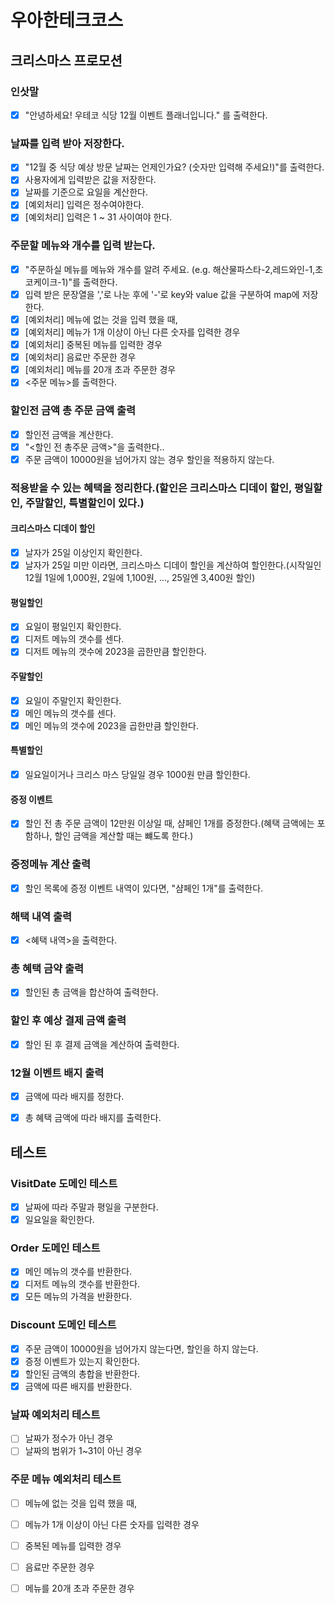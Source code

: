 # 우아한테크코스

## 크리스마스 프로모션

### 인삿말
- [x] "안녕하세요! 우테코 식당 12월 이벤트 플래너입니다." 를 출력한다.

### 날짜를 입력 받아 저장한다.
- [x] "12월 중 식당 예상 방문 날짜는 언제인가요? (숫자만 입력해 주세요!)"를 출력한다.
- [x] 사용자에게 입력받은 값을 저장한다.
- [x] 날짜를 기준으로 요일을 계산한다.
- [x] [예외처리] 입력은 정수여야한다.
- [x] [예외처리] 입력은 1 ~ 31 사이여야 한다.

### 주문할 메뉴와 개수를 입력 받는다.
- [x] "주문하실 메뉴를 메뉴와 개수를 알려 주세요. (e.g. 해산물파스타-2,레드와인-1,초코케이크-1)"를 출력한다.
- [x] 입력 받은 문장열을 ','로 나눈 후에 '-'로 key와 value 값을 구분하여 map에 저장한다.
- [x] [예외처리] 메뉴에 없는 것을 입력 했을 때,
- [x] [예외처리] 메뉴가 1개 이상이 아닌 다른 숫자를 입력한 경우
- [x] [예외처리] 중복된 메뉴를 입력한 경우
- [x] [예외처리] 음료만 주문한 경우
- [x] [예외처리] 메뉴를 20개 초과 주문한 경우
- [x] <주문 메뉴>를 출력한다.

### 할인전 금액 총 주문 금액 출력
- [x] 할인전 금액을 계산한다.
- [x] "<할인 전 총주문 금액>"을 출력한다..
- [x] 주문 금액이 10000원을 넘어가지 않는 경우 할인을 적용하지 않는다.

### 적용받을 수 있는 혜택을 정리한다.(할인은 크리스마스 디데이 할인, 평일할인, 주말할인, 특별할인이 있다.)
#### 크리스마스 디데이 할인
- [x] 날자가 25일 이상인지 확인한다.
- [x] 날자가 25일 미만 이라면, 크리스마스 디데이 할인을 계산하여 할인한다.(시작일인 12월 1일에 1,000원, 2일에 1,100원, ..., 25일엔 3,400원 할인)
#### 평일할인
- [x] 요일이 평일인지 확인한다.
- [x] 디저트 메뉴의 갯수를 센다.
- [x] 디저트 메뉴의 갯수에 2023을 곱한만큼 할인한다.
#### 주말할인
- [x] 요일이 주말인지 확인한다.
- [x] 메인 메뉴의 갯수를 센다.
- [x] 메인 메뉴의 갯수에 2023을 곱한만큼 할인한다.
#### 특별할인
- [x] 일요일이거나 크리스 마스 당일일 경우 1000원 만큼 할인한다.
#### 증정 이벤트
- [x] 할인 전 총 주문 금액이 12만원 이상일 때, 샴페인 1개를 증정한다.(혜택 금액에는 포함하나, 할인 금액을 계산할 때는 뺴도록 한다.)

### 증정메뉴 계산 출력
- [x] 할인 목록에 증정 이벤트 내역이 있다면, "샴페인 1개"를 출력한다.

### 해택 내역 출력
- [x] <혜택 내역>을 출력한다.

### 총 혜택 금약 출력
- [x] 할인된 총 금액을 합산하여 출력한다.

### 할인 후 예상 결제 금액 출력
- [x] 할인 된 후 결제 금액을 계산하여 출력한다.

### 12월 이벤트 배지 출력
- [x] 금액에 따라 배지를 정한다.
- [x] 총 혜택 금액에 따라 배지를 출력한다.



## 테스트

### VisitDate 도메인 테스트
- [x] 날짜에 따라 주말과 평일을 구분한다.
- [x] 일요일을 확인한다.

### Order 도메인 테스트
- [x] 메인 메뉴의 갯수를 반환한다.
- [x] 디저트 메뉴의 갯수를 반환한다.
- [x] 모든 메뉴의 가격을 반환한다.

### Discount 도메인 테스트
- [x] 주문 금액이 10000원을 넘어가지 않는다면, 할인을 하지 않는다.
- [x] 증정 이벤트가 있는지 확인한다.
- [x] 할인된 금액의 총합을 반환한다.
- [x] 금액에 따른 배지를 반환한다.

### 날짜 예외처리 테스트
- [ ] 날짜가 정수가 아닌 경우
- [ ] 날짜의 범위가 1~31이 아닌 경우

### 주문 메뉴 예외처리 테스트
- [ ] 메뉴에 없는 것을 입력 했을 때,
- [ ] 메뉴가 1개 이상이 아닌 다른 숫자를 입력한 경우
- [ ] 중복된 메뉴를 입력한 경우
- [ ] 음료만 주문한 경우
- [ ] 메뉴를 20개 초과 주문한 경우

